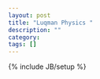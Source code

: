 ```yaml
---
layout: post
title: "Luqman Physics "
description: ""
category: 
tags: []
---
```

{% include JB/setup %}
